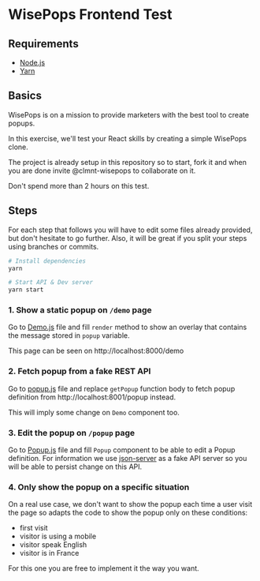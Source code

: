 # WisePops Frontend Test

## Requirements

* [Node.js](https://nodejs.org)
* [Yarn](https://yarnpkg.com)

## Basics

WisePops is on a mission to provide marketers with the best tool to create popups.

In this exercise, we'll test your React skills by creating a simple WisePops clone.

The project is already setup in this repository so to start, fork it and when
you are done invite @clmnt-wisepops to collaborate on it.

Don't spend more than 2 hours on this test.

## Steps

For each step that follows you will have to edit some files already provided,
but don't hesitate to go further. Also, it will be great if you split your
steps using branches or commits.

``` sh
# Install dependencies
yarn

# Start API & Dev server
yarn start
```

### 1. Show a static popup on `/demo` page

Go to [Demo.js](src/pages/Demo.js) file and fill `render` method to show
an overlay that contains the message stored in `popup` variable.

This page can be seen on http://localhost:8000/demo

### 2. Fetch popup from a fake REST API

Go to [popup.js](/src/lib/popup.js) file and replace `getPopup` function
body to fetch popup definition from http://localhost:8001/popup instead.

This will imply some change on `Demo` component too.

### 3. Edit the popup on `/popup` page

Go to [Popup.js](/src/pages/Popup.js) file and fill `Popup` component to
be able to edit a Popup definition. For information we use
[json-server](https://github.com/typicode/json-server) as a fake API server
so you will be able to persist change on this API.

### 4. Only show the popup on a specific situation

On a real use case, we don't want to show the popup each time a user visit
the page so adapts the code to show the popup only on these conditions:

* first visit
* visitor is using a mobile
* visitor speak English
* visitor is in France

For this one you are free to implement it the way you want.
